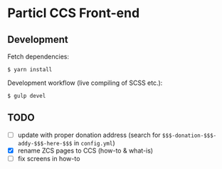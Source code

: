 # Particl CCS Front-end

## Development

Fetch dependencies:

    $ yarn install

Development workflow (live compiling of SCSS etc.):

    $ gulp devel


## TODO

- [ ] update with proper donation address (search for `$$$-donation-$$$-addy-$$$-here-$$$` in `config.yml`)
- [x] rename ZCS pages to CCS (how-to & what-is)
- [ ] fix screens in how-to
